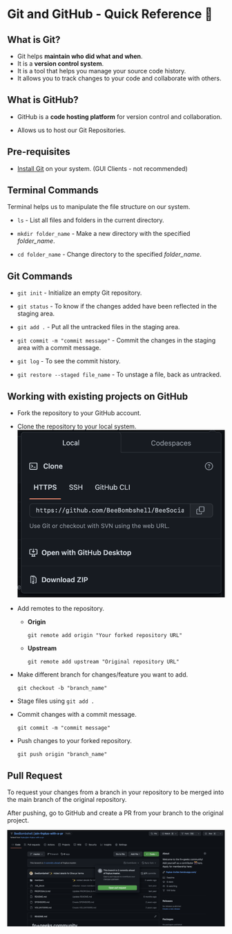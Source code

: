# Git and GitHub - Quick Reference 👾

## What is Git?

- Git helps **maintain who did what and when**. 
- It is a **version control system**. 
- It is a tool that helps you manage your source code history. 
- It allows you to track changes to your code and collaborate with others.

## What is GitHub?

- GitHub is a **code hosting platform** for version control and collaboration.

- Allows us to host our Git Repositories.


## Pre-requisites

- [Install Git](https://git-scm.com) on your system. (GUI Clients - not recommended)

## Terminal Commands

Terminal helps us to manipulate the file structure on our system.

- `ls` - List all files and folders in the current directory.

- `mkdir folder_name` - Make a new directory with the specified *folder_name*.

- `cd folder_name` - Change directory to the specified *folder_name*.


## Git Commands

- `git init` - Initialize an empty Git repository.

- `git status` - To know if the changes added have been reflected in the staging area.

- `git add .` - Put all the untracked files in the staging area.

- `git commit -m "commit message"` - Commit the changes in the staging area with a commit message.

- `git log` - To see the commit history.

- `git restore --staged file_name` - To unstage a file, back as untracked.

## Working with existing projects on GitHub

- Fork the repository to your GitHub account.

- Clone the repository to your local system.
![Clone URL](./Assets/Screenshot%202023-01-02%20at%2011.19.22%20PM.png)

- Add remotes to the repository.
    - **Origin**
        ```git
        git remote add origin "Your forked repository URL"
        ```

    - **Upstream**
        ```git
        git remote add upstream "Original repository URL"
        ```

- Make different branch for changes/feature you want to add.
    ```git
    git checkout -b "branch_name"
    ```

- Stage files using `git add .` 

- Commit changes with a commit message.
    ```git
    git commit -m "commit message"
    ```

- Push changes to your forked repository.
    ```git
    git push origin "branch_name"
    ```

## Pull Request

To request your changes from a branch in your repository to be merged into the main branch of the original repository.

After pushing, go to GitHub and create a PR from your branch to the original project.

![PR](./Assets/Compare-and-PR.png)